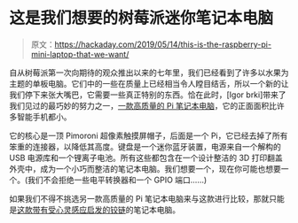 # 这是我们想要的树莓派迷你笔记本电脑

> 原文：<https://hackaday.com/2019/05/14/this-is-the-raspberry-pi-mini-laptop-that-we-want/>

自从树莓派第一次向期待的观众推出以来的七年里，我们已经看到了许多以水果为主题的单板电脑。它们中的一些在质量上已经相当令人瞠目结舌，所以一个新的让我们停下来张大嘴巴，它需要一些真正特别的东西。恰在此时，[Igor brki]带来了我们见过的最巧妙的努力之一，[一款高质量的 Pi 笔记本电脑](https://hyperglitch.com/articles/hgterm)，它的正面面积比许多智能手机都小。

它的核心是一顶 Pimoroni 超像素触摸屏帽子，后面是一个 Pi，它已经去掉了所有笨重的连接器，以降低其高度。键盘是一个迷你蓝牙装置，电源来自一个解构的 USB 电源库和一个锂离子电池。所有这些都包含在一个设计整洁的 3D 打印翻盖外壳中，成为一个小巧而整洁的笔记本电脑。我们想要一个，现在你可能也想要一个。(我们不会拒绝一些电平转换器和一个 GPIO 端口……)

如果我们不得不挑选另一款高质量的 Pi 笔记本电脑来与这款进行比较，那就只能是[这款带有受心灵感应启发的铰链](https://hackaday.com/2016/07/08/beautiful-raspberry-pi-laptop-inspired-by-psion/)的笔记本电脑。